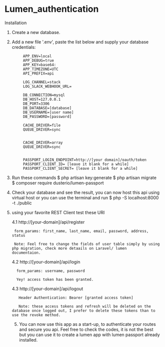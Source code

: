 # Lumen_authentication

Installation

1. Create a new database.
2. Add a new file '.env', paste the list below and supply your database credentials:

            APP_ENV=local
            APP_DEBUG=true
            APP_KEY=base64:
            APP_TIMEZONE=UTC
            API_PREFIX=api

            LOG_CHANNEL=stack
            LOG_SLACK_WEBHOOK_URL=

            DB_CONNECTION=mysql
            DB_HOST=127.0.0.1
            DB_PORT=3306
            DB_DATABASE=[database]
            DB_USERNAME=[user name]
            DB_PASSWORD=[password]

            CACHE_DRIVER=file
            QUEUE_DRIVER=sync


            CACHE_DRIVER=array
            QUEUE_DRIVER=sync


            PASSPORT_LOGIN_ENDPOINT=http://[your domain]/oauth/token
            PASSPORT_CLIENT_ID= [leave it blank for a while]
            PASSPORT_CLIENT_SECRET= [leave it blank for a while]


2. Run these commands
        $ php artisan key:generate
        $ php artisan migrate
        $ composer require dusterio/lumen-passport

3. Check your database and see the result, 
   you can now host this api using virtual host or you can use the terminal and run $ php -S localhost:8000 -t ./public 

4. using your favorite REST Client test these URI

    4.1 http://[your-domain]/api/register
        
        form_params: first_name, last_name, email, password, address, status
        
        Note: Feel free to change the fields of user table simply by using php migration, check more detaails on Laravel/ lumen                         documentaion.
    
    4.2  http://[your-domain]/api/login
    
         form_params: username, password
         
         Yey! access token has been granted.
         
       
    4.3   http://[your-domain]/api/logout
    
          Header Authentication: Bearer [granted access token]
    
          Note: these access tokens and refresh will be deleted on the database once logged out, I prefer to delete these tokens than to           use the revoke method.
        
    5. You can now use this app as a start-up, to authenticate your routes and secure you api. Feel free to check the codes, it is not          the best but you can use it to create a lumen app with lumen passport already installed.
    

        
